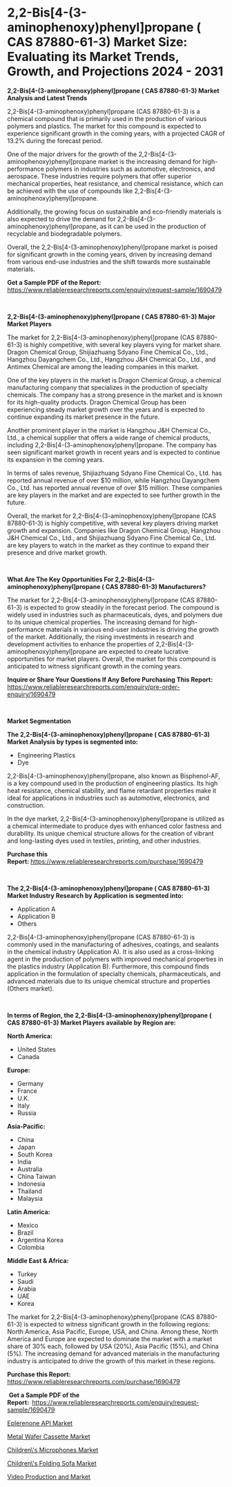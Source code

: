 <p><h1>2,2-Bis[4-(3-aminophenoxy)phenyl]propane ( CAS 87880-61-3) Market Size: Evaluating its Market Trends, Growth, and Projections 2024 - 2031</h1></p><p><strong>2,2-Bis[4-(3-aminophenoxy)phenyl]propane ( CAS 87880-61-3) Market Analysis and Latest Trends</strong></p>
<p><p>2,2-Bis[4-(3-aminophenoxy)phenyl]propane (CAS 87880-61-3) is a chemical compound that is primarily used in the production of various polymers and plastics. The market for this compound is expected to experience significant growth in the coming years, with a projected CAGR of 13.2% during the forecast period.</p><p>One of the major drivers for the growth of the 2,2-Bis[4-(3-aminophenoxy)phenyl]propane market is the increasing demand for high-performance polymers in industries such as automotive, electronics, and aerospace. These industries require polymers that offer superior mechanical properties, heat resistance, and chemical resistance, which can be achieved with the use of compounds like 2,2-Bis[4-(3-aminophenoxy)phenyl]propane.</p><p>Additionally, the growing focus on sustainable and eco-friendly materials is also expected to drive the demand for 2,2-Bis[4-(3-aminophenoxy)phenyl]propane, as it can be used in the production of recyclable and biodegradable polymers.</p><p>Overall, the 2,2-Bis[4-(3-aminophenoxy)phenyl]propane market is poised for significant growth in the coming years, driven by increasing demand from various end-use industries and the shift towards more sustainable materials.</p></p>
<p><strong>Get a Sample PDF of the Report:&nbsp;</strong> <a href="https://www.reliableresearchreports.com/enquiry/request-sample/1690479">https://www.reliableresearchreports.com/enquiry/request-sample/1690479</a></p>
<p>&nbsp;</p>
<p><strong>2,2-Bis[4-(3-aminophenoxy)phenyl]propane ( CAS 87880-61-3) Major Market Players</strong></p>
<p><p>The market for 2,2-Bis[4-(3-aminophenoxy)phenyl]propane (CAS 87880-61-3) is highly competitive, with several key players vying for market share. Dragon Chemical Group, Shijiazhuang Sdyano Fine Chemical Co., Ltd., Hangzhou Dayangchem Co., Ltd., Hangzhou J&H Chemical Co., Ltd., and Antimex Chemical are among the leading companies in this market.</p><p>One of the key players in the market is Dragon Chemical Group, a chemical manufacturing company that specializes in the production of specialty chemicals. The company has a strong presence in the market and is known for its high-quality products. Dragon Chemical Group has been experiencing steady market growth over the years and is expected to continue expanding its market presence in the future.</p><p>Another prominent player in the market is Hangzhou J&H Chemical Co., Ltd., a chemical supplier that offers a wide range of chemical products, including 2,2-Bis[4-(3-aminophenoxy)phenyl]propane. The company has seen significant market growth in recent years and is expected to continue its expansion in the coming years.</p><p>In terms of sales revenue, Shijiazhuang Sdyano Fine Chemical Co., Ltd. has reported annual revenue of over $10 million, while Hangzhou Dayangchem Co., Ltd. has reported annual revenue of over $15 million. These companies are key players in the market and are expected to see further growth in the future.</p><p>Overall, the market for 2,2-Bis[4-(3-aminophenoxy)phenyl]propane (CAS 87880-61-3) is highly competitive, with several key players driving market growth and expansion. Companies like Dragon Chemical Group, Hangzhou J&H Chemical Co., Ltd., and Shijiazhuang Sdyano Fine Chemical Co., Ltd. are key players to watch in the market as they continue to expand their presence and drive market growth.</p></p>
<p>&nbsp;</p>
<p><strong>What Are The Key Opportunities For 2,2-Bis[4-(3-aminophenoxy)phenyl]propane ( CAS 87880-61-3) Manufacturers?</strong></p>
<p><p>The market for 2,2-Bis[4-(3-aminophenoxy)phenyl]propane (CAS 87880-61-3) is expected to grow steadily in the forecast period. The compound is widely used in industries such as pharmaceuticals, dyes, and polymers due to its unique chemical properties. The increasing demand for high-performance materials in various end-user industries is driving the growth of the market. Additionally, the rising investments in research and development activities to enhance the properties of 2,2-Bis[4-(3-aminophenoxy)phenyl]propane are expected to create lucrative opportunities for market players. Overall, the market for this compound is anticipated to witness significant growth in the coming years.</p></p>
<p><strong>Inquire or Share Your Questions If Any Before Purchasing This Report:</strong> <a href="https://www.reliableresearchreports.com/enquiry/pre-order-enquiry/1690479">https://www.reliableresearchreports.com/enquiry/pre-order-enquiry/1690479</a></p>
<p>&nbsp;</p>
<p><strong>Market Segmentation</strong></p>
<p><strong>The 2,2-Bis[4-(3-aminophenoxy)phenyl]propane ( CAS 87880-61-3) Market Analysis by types is segmented into:</strong></p>
<p><ul><li>Engineering Plastics</li><li>Dye</li></ul></p>
<p><p>2,2-Bis[4-(3-aminophenoxy)phenyl]propane, also known as Bisphenol-AF, is a key compound used in the production of engineering plastics. Its high heat resistance, chemical stability, and flame retardant properties make it ideal for applications in industries such as automotive, electronics, and construction.</p><p>In the dye market, 2,2-Bis[4-(3-aminophenoxy)phenyl]propane is utilized as a chemical intermediate to produce dyes with enhanced color fastness and durability. Its unique chemical structure allows for the creation of vibrant and long-lasting dyes used in textiles, printing, and other industries.</p></p>
<p><strong>Purchase this Report:&nbsp;</strong><a href="https://www.reliableresearchreports.com/purchase/1690479">https://www.reliableresearchreports.com/purchase/1690479</a></p>
<p>&nbsp;</p>
<p><strong>The 2,2-Bis[4-(3-aminophenoxy)phenyl]propane ( CAS 87880-61-3) Market Industry Research by Application is segmented into:</strong></p>
<p><ul><li>Application A</li><li>Application B</li><li>Others</li></ul></p>
<p><p>2,2-Bis[4-(3-aminophenoxy)phenyl]propane (CAS 87880-61-3) is commonly used in the manufacturing of adhesives, coatings, and sealants in the chemical industry (Application A). It is also used as a cross-linking agent in the production of polymers with improved mechanical properties in the plastics industry (Application B). Furthermore, this compound finds application in the formulation of specialty chemicals, pharmaceuticals, and advanced materials due to its unique chemical structure and properties (Others market).</p></p>
<p>&nbsp;</p>
<p><strong>In terms of Region, the 2,2-Bis[4-(3-aminophenoxy)phenyl]propane ( CAS 87880-61-3) Market Players available by Region are:</strong></p>
<p>
    <p> <strong> North America: </strong>
        <ul>
            <li>United States</li>
            <li>Canada</li>
        </ul>
        </p> 
    <p> <strong> Europe: </strong>
        <ul>
            <li>Germany</li>
            <li>France</li>
            <li>U.K.</li>
            <li>Italy</li>
            <li>Russia</li>
        </ul>
        </p> 
    <p> <strong> Asia-Pacific: </strong>
        <ul>
            <li>China</li>
            <li>Japan</li>
            <li>South Korea</li>
            <li>India</li>
            <li>Australia</li>
            <li>China Taiwan</li>
            <li>Indonesia</li>
            <li>Thailand</li>
            <li>Malaysia</li>
        </ul>
        </p> 
    <p> <strong> Latin America: </strong>
        <ul>
            <li>Mexico</li>
            <li>Brazil</li>
            <li>Argentina Korea</li>
            <li>Colombia</li>
        </ul>
        </p> 
    <p> <strong> Middle East & Africa: </strong>
        <ul>
            <li>Turkey</li>
            <li>Saudi</li>
            <li>Arabia</li>
            <li>UAE</li>
            <li>Korea</li>
        </ul>
    </p>
    </p>
<p><p>The market for 2,2-Bis[4-(3-aminophenoxy)phenyl]propane (CAS 87880-61-3) is expected to witness significant growth in the following regions: North America, Asia Pacific, Europe, USA, and China. Among these, North America and Europe are expected to dominate the market with a market share of 30% each, followed by USA (20%), Asia Pacific (15%), and China (5%). The increasing demand for advanced materials in the manufacturing industry is anticipated to drive the growth of this market in these regions.</p></p>
<p><strong>Purchase this Report: </strong><a href="https://www.reliableresearchreports.com/purchase/1690479">https://www.reliableresearchreports.com/purchase/1690479</a></p>
<p>&nbsp;<strong>Get a Sample PDF of the Report:&nbsp;&nbsp;</strong><a href="https://www.reliableresearchreports.com/enquiry/request-sample/1690479">https://www.reliableresearchreports.com/enquiry/request-sample/1690479</a></p>
<p><strong></strong></p>
<p><p><a href="https://github.com/timeliteaut/Market-Research-Report-List-1/blob/main/eplerenone-api-market.md">Eplerenone API Market</a></p><p><a href="https://github.com/bobicer/Market-Research-Report-List-2/blob/main/metal-wafer-cassette-market.md">Metal Wafer Cassette Market</a></p><p><a href="https://github.com/NorbertYates/Market-Research-Report-List-3/blob/main/childrens-microphones-market.md">Children\'s Microphones Market</a></p><p><a href="https://github.com/seekum/Market-Research-Report-List-1/blob/main/childrens-folding-sofa-market.md">Children\'s Folding Sofa Market</a></p><p><a href="https://github.com/nancykennedykellievqfqt2/Market-Research-Report-List-1/blob/main/video-production-and-market.md">Video Production and Market</a></p></p>